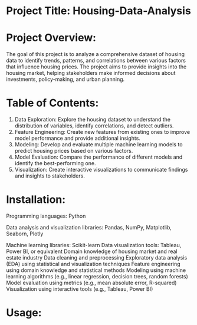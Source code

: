 # Project Title: Housing-Data-Analysis

# Project Overview:
The goal of this project is to analyze a comprehensive dataset of housing data to identify trends, patterns, and correlations between various factors that influence housing prices.
The project aims to provide insights into the housing market, helping stakeholders make informed decisions about investments, policy-making, and urban planning.

# Table of Contents:
1. Data Exploration: Explore the housing dataset to understand the distribution of variables, identify correlations, and detect outliers.
2. Feature Engineering: Create new features from existing ones to improve model performance and provide additional insights.
3. Modeling: Develop and evaluate multiple machine learning models to predict housing prices based on various factors.
4. Model Evaluation: Compare the performance of different models and identify the best-performing one.
5. Visualization: Create interactive visualizations to communicate findings and insights to stakeholders.

# Installation:
Programming languages: Python 

Data analysis and visualization libraries: Pandas, NumPy, Matplotlib, Seaborn, Plotly

Machine learning libraries: Scikit-learn
Data visualization tools: Tableau, Power BI, or equivalent
Domain knowledge of housing market and real estate industry
Data cleaning and preprocessing
Exploratory data analysis (EDA) using statistical and visualization techniques
Feature engineering using domain knowledge and statistical methods
Modeling using machine learning algorithms (e.g., linear regression, decision trees, random forests)
Model evaluation using metrics (e.g., mean absolute error, R-squared)
Visualization using interactive tools (e.g., Tableau, Power BI)

# Usage:

